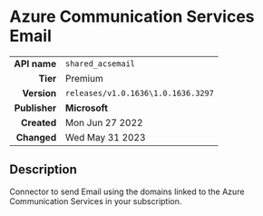 # Azure Communication Services Email
| | |
|-:|-|
|**API name**|`shared_acsemail`|
|**Tier**|Premium|
|**Version**|`releases/v1.0.1636\1.0.1636.3297`|
|**Publisher**|**Microsoft**|
|**Created**|Mon Jun 27 2022|
|**Changed**|Wed May 31 2023|

## Description
Connector to send Email using the domains linked to the Azure Communication Services in your subscription.
